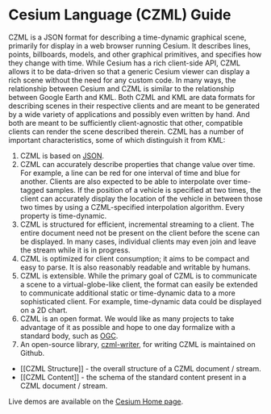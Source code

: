 # Cesium Language (CZML) Guide

CZML is a JSON format for describing a time-dynamic graphical scene, primarily for display in a web browser running Cesium.  It describes lines, points, billboards, models, and other graphical primitives, and specifies how they change with time.  While Cesium has a rich client-side API, CZML allows it to be data-driven so that a generic Cesium viewer can display a rich scene without the need for any custom code.  In many ways, the relationship between Cesium and CZML is similar to the relationship between Google Earth and KML.  Both CZML and KML are data formats for describing scenes in their respective clients and are meant to be generated by a wide variety of applications and possibly even written by hand.  And both are meant to be sufficiently client-agnostic that other, compatible clients can render the scene described therein.  CZML has a number of important characteristics, some of which distinguish it from KML:

1. CZML is based on [JSON](http://www.json.org).
1. CZML can accurately describe properties that change value over time.  For example, a line can be red for one interval of time and blue for another.  Clients are also expected to be able to interpolate over time-tagged samples.  If the position of a vehicle is specified at two times, the client can accurately display the location of the vehicle in between those two times by using a CZML-specified interpolation algorithm.  Every property is time-dynamic.
1. CZML is structured for efficient, incremental streaming to a client.  The entire document need not be present on the client before the scene can be displayed.  In many cases, individual clients may even join and leave the stream while it is in progress.
1. CZML is optimized for client consumption; it aims to be compact and easy to parse.  It is also reasonably readable and writable by humans.
1. CZML is extensible.  While the primary goal of CZML is to communicate a scene to a virtual-globe-like client, the format can easily be extended to communicate additional static or time-dynamic data to a more sophisticated client.  For example, time-dynamic data could be displayed on a 2D chart.
1. CZML is an open format.  We would like as many projects to take advantage of it as possible and hope to one day formalize with a standard body, such as [OGC](http://www.opengeospatial.org/).
1. An open-source library, [czml-writer](https://github.com/AnalyticalGraphicsInc/czml-writer), for writing CZML is maintained on Github.

* [[CZML Structure]] - the overall structure of a CZML document / stream.
* [[CZML Content]] -  the schema of the standard content present in a CZML document / stream.

Live demos are available on the [Cesium Home page](http://cesiumjs.org/).